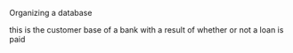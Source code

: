Organizing a database

this is the customer base of a bank with a result of whether or not a loan is paid

